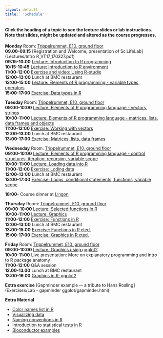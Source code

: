 ```yaml
---
layout: default
title:  'Schedule'
---
```


#### Click the heading of a topic to see the lecture slides or lab instructions. Note that slides, might be updated and altered as the course progresses.

**Monday**
Room: [Trippelrummet, E10, ground floor](files/bmc_map.jpg)  
**09.00-09.15** [Registration and Welcome, presentation of SciLifeLab](Lectures/Intro R_VT17_170327.pdf)   
**09:15-10:00** [Lecture: Introduction to R programming](Lectures/Lecture_1_-_Introduction.pdf)   
**10:15-10:45** [Lecture: Introduction to R environment](Lectures/Lecture_2_-_REnvironment.pdf)   
**11:00-12:00** [Exercise and video: Using R-studio]()   
**12:00-13:00** Lunch at BMC restaurant  
**13:00-15:00** [Lecture: Elements of R programming - variable types, operators](Lectures/Lecture_3_-_Elements1.pdf)   
**15:00-17:00** [Exercise: Data types in R](Exercises/DataTypes)   

**Tuesday**
Room: [Trippelrummet, E10, ground floor](files/bmc_map.jpg)  
**09:00-10:00** [Lecture: Elements of R programming language - vectors, strings](Lectures/Lecture_4_-_Elements2.pdf)   
**10:00-11:00** [Lecture: Elements of R programming language - matrices, lists, data frames and objects](Lectures/Lecture_5_-_Elements3.pdf)   
**11:00-12:00** [Exercise: Working with vectors](Exercises/Vectors)   
**12:00-13:00** Lunch at BMC restaurant  
**13:00-17:00** [Exercise: Matrices, lists, data frames](Exercises/Dataframes)   

**Wednesday**
Room: [Trippelrummet, E10, ground floor](files/bmc_map.jpg)  
**09:00-10:00** [Lecture: Elements of R programming language - control structures, iteration, recursion, variable scope](Lectures/Lecture_6_-_Elements4.pdf)   
**10:00-11:00** [Lecture: Loading data into R](Lectures/Lecture_7_-_Loading_data.pdf)   
**11:00-12:00** [Exercise: Loding data](Exercises/LoadData)   
**12:00-13:00** Lunch at BMC restaurant  
**13:00-17:00** [Exercise: Loops, conditional statements, functions, variable scope](Exercises/Loops)   

**18:00-** Course dinner at [Lingon](https://goo.gl/maps/zXcHB6rPHcU2)

**Thursday**
Room: [Trippelrummet, E10, ground floor](files/bmc_map.jpg)  
**09:00-10:00** [Lecture: Selected functions in R](Lectures/Lecture_8_-_SelectedFns.pdf)   
**10:00-11:00** [Lecture: Graphics](Lectures/Lecture_9_-_graphics.pdf)   
**11:00-12:00** [Exercise: Functions in R](Exercises/SelectedFns)   
**12:00-13:00** Lunch at BMC restaurant  
**13:00-15:00** [Exercise: Functions in R cted.](Exercises/SelectedFns)   
**15:00-17:00** [Exercise: Graphics in R cted.](Exercises/PlotHandson)   

**Friday**
Room: [Trippelrummet, E10, ground floor](files/bmc_map.jpg)  
**09:00-10:00** [Lecture: Graphics using ggplot2](Lectures/Lecture_10_-_ggplot2.pdf)   
**10:00-11:00** Live presentation: More on explanatory programming and intro to R package anatomy   
**11:00-12:00** Q&A session  
**12.00-13.00** Lunch at BMC restaurant  
**13:00-16.00** [Graphics in R: ggplot2](Exercises/ggplots)   

**Extra exercise** [Gapminder example -- a tribute to Hans Rosling](Exercises/Lab - gapminder ggplot/gapminder.html)

**Extra Material**
- [Color names list in R](files/Rcolor.pdf)
- [Visualizing data](files/rules_for_using_color.pdf)
- [Naming conventions in R](files/Rnaming.pdf)
- [Introduction to statistical tests in R](files/statests.pdf)
- [Bioconductor examples](https://f1000research.com/channels/bioconductor)

